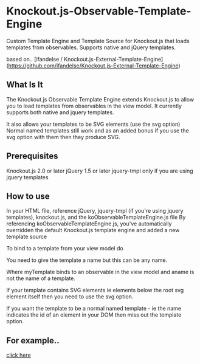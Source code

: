 # Knockout.js-Observable-Template-Engine

Custom Template Engine and Template Source for Knockout.js that loads templates from observables.
Supports native and jQuery templates.

based on..
[ifandelse / Knockout.js-External-Template-Engine] (https://github.com/ifandelse/Knockout.js-External-Template-Engine)

## What Is It
The Knockout.js Observable Template Engine extends Knockout.js to allow you to load templates from observables in the view model. 
It currently supports both native and jquery templates.

It also allows your templates to be SVG elements (use the svg option)
Normal named templates still work and as an added bonus if you use the svg option with them then they produce SVG.

## Prerequisites
Knockout.js 2.0 or later
jQuery 1.5 or later
jquery-tmpl only if you are using jquery templates

## How to use
In your HTML file, reference jQuery, jquery-tmpl (if you're using jquery templates), knockout.js, and the koObservableTemplateEngine.js file
By referencing koObservableTemplateEngine.js, you've automatically overridden the default Knockout.js template engine and added a new template source

To bind to a template from your view model do
    <div data-bind="template: { name: 'aname', template:myTemplate }"></div>

You need to give the template a name but this can be any name.

Where myTemplate binds to an observable in the view model and aname is not the name of a template.

If your template contains SVG elements ie elements below the root svg element itself then you need to use the svg option.
    <div data-bind="template: {svg:true, name: 'aname', template:myTemplate }"></div>

If you want the template to be a normal named template - ie the name indicates the id of an element in your DOM then miss out the template option.
    <div data-bind="template: { name: 'aname'}"></div>


## For example..
[click here](http://jsbin.com/ixaziz/1/edit)


